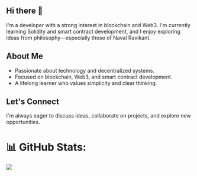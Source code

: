 ## Hi there 👋

I'm a developer with a strong interest in blockchain and Web3. I'm currently learning Solidity and smart contract development, and I enjoy exploring ideas from philosophy—especially those of Naval Ravikant.

## About Me

- Passionate about technology and decentralized systems.
- Focused on blockchain, Web3, and smart contract development.
- A lifelong learner who values simplicity and clear thinking.

## Let's Connect
I'm always eager to discuss ideas, collaborate on projects, and explore new opportunities.

# 📊 GitHub Stats:
![](https://github-profile-summary-cards.vercel.app/api/cards/productive-time?username=Vivkzz&theme=github_dark)


<!-- Proudly created with GPRM ( https://gprm.itsvg.in ) -->
